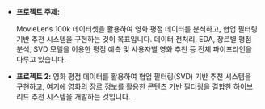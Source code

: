 - **프로젝트 주제:**
    
    MovieLens 100k 데이터셋을 활용하여 영화 평점 데이터를 분석하고, 협업 필터링 기반 추천 시스템을 구현하는 것이 목표입니다.
    데이터 전처리, EDA, 장르별 평점 분석, SVD 모델을 이용한 평점 예측 및 사용자별 영화 추천 등 전체 파이프라인을 다루고 있습니다.

- **프로젝트 2:**
  영화 평점 데이터를 활용하여 협업 필터링(SVD) 기반 추천 시스템을 구현하고, 여기에 영화의 장르 정보를 활용한 콘텐츠 기반 필터링을 결합한 하이브리드 추천 시스템을 개발하는 것입니다.

